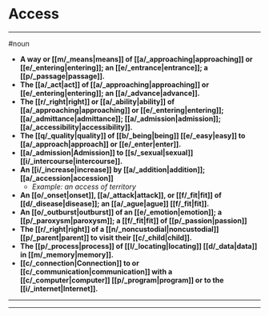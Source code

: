 # Access
---
#noun
- **A way or [[m/_means|means]] of [[a/_approaching|approaching]] or [[e/_entering|entering]]; an [[e/_entrance|entrance]]; a [[p/_passage|passage]].**
- **The [[a/_act|act]] of [[a/_approaching|approaching]] or [[e/_entering|entering]]; an [[a/_advance|advance]].**
- **The [[r/_right|right]] or [[a/_ability|ability]] of [[a/_approaching|approaching]] or [[e/_entering|entering]]; [[a/_admittance|admittance]]; [[a/_admission|admission]]; [[a/_accessibility|accessibility]].**
- **The [[q/_quality|quality]] of [[b/_being|being]] [[e/_easy|easy]] to [[a/_approach|approach]] or [[e/_enter|enter]].**
- **[[a/_admission|Admission]] to [[s/_sexual|sexual]] [[i/_intercourse|intercourse]].**
- **An [[i/_increase|increase]] by [[a/_addition|addition]]; [[a/_accession|accession]]**
	- _Example: an access of territory_
- **An [[o/_onset|onset]], [[a/_attack|attack]], or [[f/_fit|fit]] of [[d/_disease|disease]]; an [[a/_ague|ague]] [[f/_fit|fit]].**
- **An [[o/_outburst|outburst]] of an [[e/_emotion|emotion]]; a [[p/_paroxysm|paroxysm]]; a [[f/_fit|fit]] of [[p/_passion|passion]]**
- **The [[r/_right|right]] of a [[n/_noncustodial|noncustodial]] [[p/_parent|parent]] to visit their [[c/_child|child]].**
- **The [[p/_process|process]] of [[l/_locating|locating]] [[d/_data|data]] in [[m/_memory|memory]].**
- **[[c/_connection|Connection]] to or [[c/_communication|communication]] with a [[c/_computer|computer]] [[p/_program|program]] or to the [[i/_internet|Internet]].**
---
---
